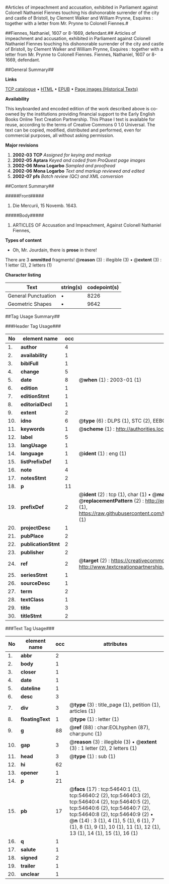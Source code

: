 #Articles of impeachment and accusation, exhibited in Parliament against Colonell Nathaniel Fiennes touching his dishonorable surrender of the city and castle of Bristoll, by Clement Walker and William Prynne, Esquires : together with a letter from Mr. Prynne to Colonell Fiennes.#

##Fiennes, Nathaniel, 1607 or 8-1669, defendant.##
Articles of impeachment and accusation, exhibited in Parliament against Colonell Nathaniel Fiennes touching his dishonorable surrender of the city and castle of Bristoll, by Clement Walker and William Prynne, Esquires : together with a letter from Mr. Prynne to Colonell Fiennes.
Fiennes, Nathaniel, 1607 or 8-1669, defendant.

##General Summary##

**Links**

[TCP catalogue](http://www.ota.ox.ac.uk/tcp/)  • 
[HTML](http://tei.it.ox.ac.uk/tcp/Texts-HTML/free/A25/A25937.html)  • 
[EPUB](http://tei.it.ox.ac.uk/tcp/Texts-EPUB/free/A25/A25937.epub) • 
[Page images (Historical Texts)](https://data.historicaltexts.jisc.ac.uk/view?pubId=eebo-12127800e&pageId=eebo-12127800e-54640-1)

**Availability**

This keyboarded and encoded edition of the
	       work described above is co-owned by the institutions
	       providing financial support to the Early English Books
	       Online Text Creation Partnership. This Phase I text is
	       available for reuse, according to the terms of Creative
	       Commons 0 1.0 Universal. The text can be copied,
	       modified, distributed and performed, even for
	       commercial purposes, all without asking permission.

**Major revisions**

1. __2002-03__ __TCP__ *Assigned for keying and markup*
1. __2002-05__ __Aptara__ *Keyed and coded from ProQuest page images*
1. __2002-06__ __Mona Logarbo__ *Sampled and proofread*
1. __2002-06__ __Mona Logarbo__ *Text and markup reviewed and edited*
1. __2002-07__ __pfs__ *Batch review (QC) and XML conversion*

##Content Summary##

#####Front#####

1. Die Mercurii, 15 Novemb. 1643.

#####Body#####

1. ARTICLES
OF
Accusation and Impeachment,
Against
Colonell Nathaniel Fiennes,

**Types of content**

  * Oh, Mr. Jourdain, there is **prose** in there!

There are 3 **ommitted** fragments! 
 @__reason__ (3) : illegible (3)  •  @__extent__ (3) : 1 letter (2), 2 letters (1)

**Character listing**


|Text|string(s)|codepoint(s)|
|---|---|---|
|General Punctuation|•|8226|
|Geometric Shapes|▪|9642|

##Tag Usage Summary##

###Header Tag Usage###

|No|element name|occ|attributes|
|---|---|---|---|
|1.|__author__|4||
|2.|__availability__|1||
|3.|__biblFull__|1||
|4.|__change__|5||
|5.|__date__|8| @__when__ (1) : 2003-01 (1)|
|6.|__edition__|1||
|7.|__editionStmt__|1||
|8.|__editorialDecl__|1||
|9.|__extent__|2||
|10.|__idno__|6| @__type__ (6) : DLPS (1), STC (2), EEBO-CITATION (1), OCLC (1), VID (1)|
|11.|__keywords__|1| @__scheme__ (1) : http://authorities.loc.gov/ (1)|
|12.|__label__|5||
|13.|__langUsage__|1||
|14.|__language__|1| @__ident__ (1) : eng (1)|
|15.|__listPrefixDef__|1||
|16.|__note__|4||
|17.|__notesStmt__|2||
|18.|__p__|11||
|19.|__prefixDef__|2| @__ident__ (2) : tcp (1), char (1)  •  @__matchPattern__ (2) : ([0-9\-]+):([0-9IVX]+) (1), (.+) (1)  •  @__replacementPattern__ (2) : http://eebo.chadwyck.com/downloadtiff?vid=$1&page=$2 (1), https://raw.githubusercontent.com/textcreationpartnership/Texts/master/tcpchars.xml#$1 (1)|
|20.|__projectDesc__|1||
|21.|__pubPlace__|2||
|22.|__publicationStmt__|2||
|23.|__publisher__|2||
|24.|__ref__|2| @__target__ (2) : https://creativecommons.org/publicdomain/zero/1.0/ (1), http://www.textcreationpartnership.org/docs/. (1)|
|25.|__seriesStmt__|1||
|26.|__sourceDesc__|1||
|27.|__term__|2||
|28.|__textClass__|1||
|29.|__title__|3||
|30.|__titleStmt__|2||


###Text Tag Usage###

|No|element name|occ|attributes|
|---|---|---|---|
|1.|__abbr__|2||
|2.|__body__|1||
|3.|__closer__|1||
|4.|__date__|1||
|5.|__dateline__|1||
|6.|__desc__|3||
|7.|__div__|3| @__type__ (3) : title_page (1), petition (1), articles (1)|
|8.|__floatingText__|1| @__type__ (1) : letter (1)|
|9.|__g__|88| @__ref__ (88) : char:EOLhyphen (87), char:punc (1)|
|10.|__gap__|3| @__reason__ (3) : illegible (3)  •  @__extent__ (3) : 1 letter (2), 2 letters (1)|
|11.|__head__|3| @__type__ (1) : sub (1)|
|12.|__hi__|62||
|13.|__opener__|1||
|14.|__p__|21||
|15.|__pb__|17| @__facs__ (17) : tcp:54640:1 (1), tcp:54640:2 (2), tcp:54640:3 (2), tcp:54640:4 (2), tcp:54640:5 (2), tcp:54640:6 (2), tcp:54640:7 (2), tcp:54640:8 (2), tcp:54640:9 (2)  •  @__n__ (14) : 3 (1), 4 (1), 5 (1), 6 (1), 7 (1), 8 (1), 9 (1), 10 (1), 11 (1), 12 (1), 13 (1), 14 (1), 15 (1), 16 (1)|
|16.|__q__|1||
|17.|__salute__|1||
|18.|__signed__|2||
|19.|__trailer__|1||
|20.|__unclear__|1||
